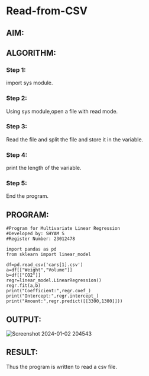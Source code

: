 # Read-from-CSV

## AIM:

## ALGORITHM:
### Step 1:
import sys module.
### Step 2:
Using sys module,open a file with read mode.
### Step 3:
Read the file and split the file and store it in the variable.
### Step 4:
print the length of the variable.
### Step 5:
End the program.

## PROGRAM:
```
#Program for Multivariate Linear Regression
#Developed by: SHYAM S
#Register Number: 23012478

import pandas as pd
from sklearn import linear_model

df=pd.read_csv('cars[1].csv')
a=df[["Weight","Volume"]]
b=df[["CO2"]]
regr=linear_model.LinearRegression()
regr.fit(a,b)
print("Coefficient:",regr.coef_)
print("Intercept:",regr.intercept_)
print("Amount:",regr.predict([[3300,1300]]))
```


## OUTPUT:

![Screenshot 2024-01-02 204543](https://github.com/SridharShyam/Read-from-CSV/assets/144871368/80e7cd6f-2393-4434-9e7e-450cc1038813)


## RESULT:
Thus the program is written to read a csv file.
